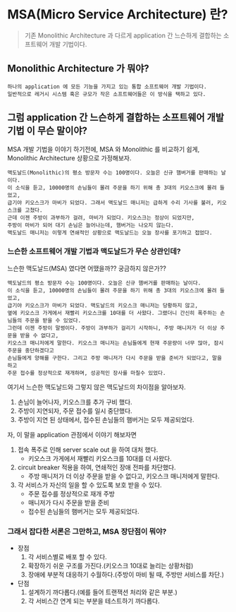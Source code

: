 # MSA(Micro Service Architecture) 란?
> 기존 Monolithic Architecture 과 다르게 application 간 느슨하게 결합하는 소프트웨어 개발 기법이다.

## Monolithic Architecture 가 뭐야?
```text
하나의 application 에 모든 기능을 가지고 있는 통합 소프트웨어 개발 기법이다.
일반적으로 레거시 시스템 혹은 규모가 작은 소프트웨어들은 이 방식을 택하고 있다.
```

## 그럼 application 간 느슨하게 결합하는 소프트웨어 개발 기법 이 무슨 말이야?

MSA 개발 기법을 이야기 하기전에, MSA 와 Monolithic 를 비교하기 쉽게,
Monolithic Architecture 상황으로 가정해보자.

```text
맥도날드(Monolithic)의 평소 방문자 수는 100명이다. 오늘은 신규 햄버거를 판매하는 날이다.    
이 소식을 듣고, 10000명의 손님들이 몰려 주문을 하기 위해 총 3대의 키오스크에 몰려 들었고,   
급기야 키오스크가 마비가 되었다. 그래서 맥도날드 매니저는 급하게 수리 기사를 불러, 키오스크를 고쳤다.   
근데 이젠 주방이 과부하가 걸려, 마비가 되었다. 키오스크는 정상이 되었지만,  
주방이 마비가 되어 대기 손님은 늘어나는데, 햄버거는 나오지 않는다.   
맥도날드 매니저는 이렇게 연쇄적인 상황으로 맥도날드는 오늘 장사를 포기하고 접었다.    
```

### 느슨한 소프트웨어 개발 기법과 맥도날드가 무슨 상관인데?
느슨한 맥도날드(MSA) 였다면 어땠을까?? 궁금하지 않은가??

```text
맥도날드의 평소 방문자 수는 100명이다. 오늘은 신규 햄버거를 판매하는 날이다.    
이 소식을 듣고, 10000명의 손님들이 몰려 주문을 하기 위해 총 3대의 키오스크에 몰려 들었고,        
급기야 키오스크가 마비가 되었다. 맥도날드의 키오스크 매니저는 당황하지 않고,   
옆에 키오스크 가게에서 재빨리 키오스크를 10대를 더 사왔다. 그랬더니 간신히 폭주하는 손님들의 주문을 받을 수 있었다.   
그런데 이젠 주방이 말썽이다. 주방이 과부하가 걸리기 시작하니, 주방 매니저가 더 이상 주문을 받을 수 없다고,   
키오스크 매니저에게 말한다. 키오스크 매니저는 손님들에게 현재 주문량이 너무 많아, 잠시 주문을 중단하겠다고   
손님들에게 양해를 구한다. 그리고 주방 매니저가 다시 주문을 받을 준비가 되었다고, 말을 하고   
주문 접수를 정상적으로 재개하며, 성공적인 장사를 마칠수 있었다.    
```

여기서 느슨한 맥도날드와 그렇지 않은 맥도날드의 차이점을 알아보자.
1. 손님이 늘어나자, 키오스크를 추가 구비 했다.  
2. 주방이 지연되자, 주문 접수를 일시 중단했다.     
3. 주방이 지연 된 상태에서, 접수된 손님들의 햄버거는 모두 제공되었다.

자, 이 말을 application 관점에서 이야기 해보자면   
1. 접속 폭주로 인해 server scale out 을 하여 대처 했다.
   - 키오스크 가게에서 재빨리 키오스크를 10대를 더 사왔다.
2. circuit breaker 적용을 하여, 연쇄적인 장애 전파를 차단했다.
   - 주방 매니저가 더 이상 주문을 받을 수 없다고, 키오스크 매니저에게 말한다.
3. 각 서비스가 자신의 일을 할 수 있도록 보호 받을 수 있다.
   - 주문 접수를 정상적으로 재개 주방 
   - 매니저가 다시 주문을 받을 준비
   - 접수된 손님들의 햄버거는 모두 제공되었다.

### 그래서 잡다한 서론은 그만하고, MSA 장단점이 뭐야?
- 장점
  1. 각 서비스별로 배포 할 수 있다.
  2. 확장하기 쉬운 구조를 가진다.(키오스크 10대로 늘리는 상황처럼)
  3. 장애에 부분적 대응하기 수월하다.(주방이 마비 될 때, 주방만 서비스를 차단.)
- 단점
  1. 설계하기 까다롭다.(예를 들어 트랜잭션 처리와 같은 부분.)
  2. 각 서비스간 연계 되는 부분을 테스트하기 까다롭다.